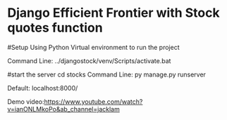 # Django Efficient Frontier with Stock quotes function

#Setup
Using Python Virtual environment to run the project

Command Line: ../djangostock/venv/Scripts/activate.bat

#start the server
cd stocks
Command Line: py manage.py runserver

Default: localhost:8000/

Demo video:https://www.youtube.com/watch?v=ianONLMkoPo&ab_channel=jacklam
